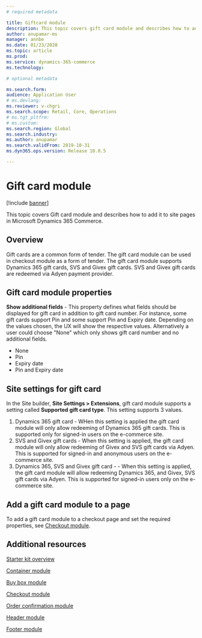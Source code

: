 ```yaml
---
# required metadata

title: Giftcard module
description: This topic covers gift card module and describes how to add them to site pages in Microsoft Dynamics 365 Commerce.
author: anupamar-ms
manager: annbe
ms.date: 01/23/2020
ms.topic: article
ms.prod: 
ms.service: dynamics-365-commerce
ms.technology: 

# optional metadata

ms.search.form:  
audience: Application User
# ms.devlang: 
ms.reviewer: v-chgri
ms.search.scope: Retail, Core, Operations
# ms.tgt_pltfrm: 
# ms.custom: 
ms.search.region: Global
ms.search.industry: 
ms.author: anupamar
ms.search.validFrom: 2019-10-31
ms.dyn365.ops.version: Release 10.0.5

---
```


# Gift card module


[!include [banner](includes/banner.md)]

This topic covers Gift card module and describes how to add it to site pages in Microsoft Dynamics 365 Commerce.

## Overview

Gift cards are a common form of tender. The gift card module can be used in checkout module as a form of tender. The gift card module supports Dynamics 365 gift cards, SVS and Givex gift cards. SVS and Givex gift cards are redeemed via Adyen payment provider.


## Gift card module properties

**Show additional fields** - This property defines what fields should be displayed for gift card in addition to gift card number. For instance, some gift cards support Pin and some support Pin and Expiry date. Depending on the values chosen, the UX will show the respective values. Alternatively a user could choose "None" which only shows gift card number and no additional fields.
-	None
-	Pin
-	Expiry date
-	Pin and Expiry date

## Site settings for gift card

In the Site builder, **Site Settings > Extensions**, gift card module supports a setting called  **Supported gift card type**. This setting supports 3 values. 
1. Dynamics 365 gift card - WHen this setting is applied the gift card module will only allow redeeming of Dynamics 365 gift cards. This is supported only for signed-in users on the e-commerce site.
2. SVS and Givex gift cards - When this setting is applied, the gift card module will only allow redeeming of Givex and SVS gift cards via Adyen. This is supported for signed-in and anonymous users on the e-commerce site.
3. Dynamics 365, SVS and Givex gift card - - When this setting is applied, the gift card module will  allow redeeming Dynamics 365, and Givex, SVS gift cards via Adyen. This is supported for signed-in users only on the e-commerce site.

## Add a gift card module to a page

To add a gift card module to a checkout page and set the required properties, see [Checkout module](add-checkout-module.md).


## Additional resources

[Starter kit overview](starter-kit-overview.md)

[Container module](add-container-module.md)

[Buy box module](add-buy-box.md)

[Checkout module](add-checkout-module.md)

[Order confirmation module](order-confirmation-module.md)

[Header module](author-header-module.md)

[Footer module](author-footer-module.md)
